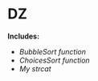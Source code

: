 # DZ
 <b>Includes:</b>
 - <i>BubbleSort function</i>
 - <i>ChoicesSort function</i>
 - <i>My strcat</i>
